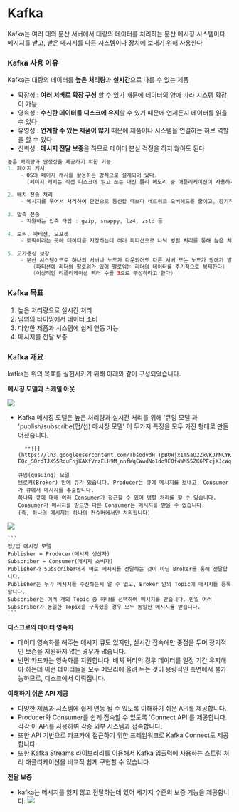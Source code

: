
# Kafka
Kafka는 여러 대의 분산 서버에서 대량의 데이터를 처리하는 분산 메시징 시스템이다 \
메시지를 받고, 받은 메시지를 다른 시스템이나 장치에 보내기 위해 사용한다

### Kafka 사용 이유
Kafka는 대량의 데이터를 **높은 처리량**과  **실시간**으로 다룰 수 있는 제품

- 확장성 : **여러 서버로 확장 구성** 할 수 있기 때문에 데이터의 양에 따라 시스템 확장이 가능
- 영속성 : **수신한 데이터를 디스크에 유지**할 수 있기 때문에 언제든지 데이터를 읽을 수 있다
- 유영성 : **연계할 수 있는 제품이 많기** 때문에 제품이나 시스템을 연결하는 허브 역할을 할 수 있다
- 신뢰성 : **메시지 전달 보증**을 하므로 데이터 분실 걱정을 하지 않아도 된다

```java
높은 처리량과 안정성을 제공하기 위한 기능
1. 페이지 캐시
	- OS의 페이지 캐시를 활용하는 방식으로 설계되어 있다. 
	  (페이지 캐시는 직접 디스크에 읽고 쓰는 대신 물리 메모리 중 애플리케이션이 사용하지 않는 일부 잔여 메모리를 활용)

2. 배치 전송 처리
	- 메시지를 묶어서 처리하여 단건으로 통신할 때보다 네트워크 오버헤드를 줄이고, 장기적으로는 더 빠르고 효율적으로 처리 가능하게 함
		
3. 압축 전송
	- 지원하는 압축 타입 : gzip, snappy, lz4, zstd 등

4. 토픽, 파티션, 오프셋
	- 토픽이라는 곳에 데이터를 저장하는데 여러 파티션으로 나눠 병렬 처리를 통해 높은 처리량을 수행

5. 고가용성 보장
	- 분산 시스템이므로 하나의 서버나 노드가 다운되어도 다른 서버 또는 노드가 장애가 발생한 서버의 역할을 대신해 안정적인 서비스 가능
		(파티션에 리더와 팔로워가 있어 팔로워는 리더의 데이터를 주기적으로 복제한다)
		(이상적인 리플리케이션 팩터 수를 3으로 구성하라고 한다)

```

### Kafka 목표
1. 높은 처리량으로 실시간 처리
2. 임의의 타이밍에서 데이터 소비
3. 다양한 제품과 시스템에 쉽게 연동 가능
4. 메시지를 전달 보증


### Kafka 개요
kafka는 위의 목표를 실현시키기 위해 아래와 같이 구성되었습니다.

**메시징 모델과 스케일 아웃**

![](https://lh4.googleusercontent.com/DuQrN-a723fhSj6R2-0CaIyYvSSNvd2QcsyOf80Sv2xLNsMIjNFUO4wTJoNARCPgiXqI4_FENH8yaTVDrNJv4ogbDnsLGy1VhKMVR7Evtv0gxZNx_3w_0n8RyE75PtEsk62Vd5TgtzI)

- Kafka 메시징 모델은 높은 처리량과 실시간 처리를 위해  '큐잉 모델'과 'publish/subscribe(펍/섭) 메시징 모델'  이 두가지 특징을 모두 가진 형태로 만들어졌습니다. 

		**![](https://lh3.googleusercontent.com/TbsodvdH_TpBOHjxImSaO2ZxVKJrNCYKm7N4iH72PfOi5kXdS9Fyvki1ByhK-EQc_SQrdTJXS5RquFnjKAXfVrzELH9M_nnfWqCWwdNo1do9E0f4WM55ZK6PFcjXJcWqNOix7Bfgzlc)**
	```
	큐잉(queuing) 모델
	브로커(Broker) 안에 큐가 있습니다. Producer는 큐에 메시지를 보내고, Consumer가 큐에서 메시지를 추출합니다. 
	하나의 큐에 대해 여러 Consumer가 접근할 수 있어 병렬 처리를 할 수 있습니다. 
	Consumer가 메시지를 받으면 다른 Consumer는 메시지를 받을 수 없습니다.
	(즉, 하나의 메시지는 하나의 컨슈머에서만 처리됩니다)
	```
![](https://lh4.googleusercontent.com/31lgML9S_01PgyuhfCaXWAr6ax0yo9epbVZLXkEt_5ChX7pRKbTauNV35GCtpssvcmjGLi0AyUCPF7_vPQ7sGPBkS24XiVYaw3FYhg3g4DdaoompZ9LiLZ8Q6sDas7nnCYInT1PXI9w)
	
	```
	펍/섭 메시징 모델
	Publisher = Producer(메시지 생산자)
	Subscriber = Consumer(메시지 소비자)
	Publisher가 Subscriber에게 바로 메시지를 전달하는 것이 아닌 Broker를 통해 전달합니다.
	Publisher는 누가 메시지를 수신하는지 알 수 없고, Broker 안의 Topic에 메시지를 등록합니다. 
	Subscriber는 여러 개의 Topic 중 하나를 선택하여 메시지를 받습니다. 만일 여러 Subscriber가 동일한 Topic을 구독했을 경우 모두 동일한 메시지를 받습니다.
	```

**디스크로의 데이터 영속화**
- 데이터 영속화를 해주는 메시지 큐도 있지만, 실시간 접속에만 중점을 두며 장기적인 보존을 지원하지 않는 경우가 많습니다. 
- 반면 카프카는 영속화를 지원합니다. 배치 처리의 경우 데이터를 일정 기간 유지해야 하는데 이런 데이터들을 모두 메모리에 올려 두는 것이 용량적인 측면에서 불가능하므로, 디스크에서 이뤄집니다. 

**이해하기 쉬운 API 제공**
- 다양한 제품과 시스템에 쉽게 연동 될 수 있도록 이해하기 쉬운 API를 제공합니다. 
- Producer와 Consumer를 쉽게 접속할 수 있도록 'Connect API'를 제공합니다. 각각 이 API를 사용하여 각종  외부 시스템과 접속합니다. 
- 또한 API 기반으로 카프카에 접근하기 위한 프레임워크로 Kafka Connect도 제공합니다. 
- 또한 Kafka Streams 라이브러리를 이용해서 Kafka 입출력에 사용하는 스트림 처리 애플리케이션을 비교적 쉽게 구현할 수 있습니다. 

**전달 보증**
- kafka는 메시지를 잃지 않고 전달하는데 있어 세가지 수준의 보증 기능을 제공합니다. 
![](https://blog.kakaocdn.net/dn/29G5V/btqVII385FT/5KV3bSh3ULUpepmfmC0Wo0/img.png)

